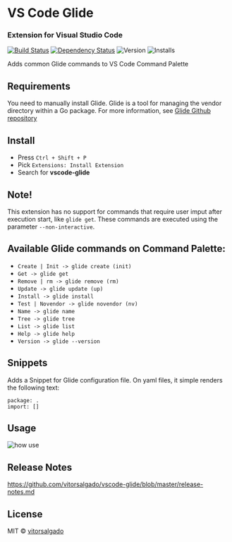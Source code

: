 # VS Code Glide
### Extension for Visual Studio Code 
[![Build Status](https://travis-ci.org/vitorsalgado/vscode-glide.svg?branch=master)](https://travis-ci.org/vitorsalgado/vscode-glide)
[![Dependency Status](https://david-dm.org/vitorsalgado/vscode-glide.svg)](https://david-dm.org/vitorsalgado/vscode-glide)
![Version](https://vsmarketplacebadge.apphb.com/version/vitorsalgado.vscode-glide.svg "Marketplace")
![Installs](https://vsmarketplacebadge.apphb.com/installs/vitorsalgado.vscode-glide.svg "Installs")

Adds common Glide commands to VS Code Command Palette

## Requirements
You need to manually install Glide. 
Glide is a tool for managing the vendor directory within a Go package. 
For more information, see [Glide Github repository](https://github.com/Masterminds/glide)

## Install
* Press `Ctrl + Shift + P`
* Pick  `Extensions: Install Extension`
* Search for **vscode-glide**

## Note!
This extension has no support for commands that require user imput after execution start, like `glide get`. 
These commands are executed using the parameter `--non-interactive`. 

## Available Glide commands on Command Palette:
* `Create | Init -> glide create (init)`
* `Get -> glide get`
* `Remove | rm -> glide remove (rm)`
* `Update -> glide update (up)`
* `Install -> glide install`
* `Test | Novendor -> glide novendor (nv)`
* `Name -> glide name`
* `Tree -> glide tree`
* `List -> glide list`
* `Help -> glide help`
* `Version -> glide --version`

## Snippets
Adds a Snippet for Glide configuration file. On yaml files, it simple renders the following text:
```
package: .
import: []
```

## Usage
![how use](https://github.com/vitorsalgado/vscode-glide/raw/master/how-to.gif)

## Release Notes
https://github.com/vitorsalgado/vscode-glide/blob/master/release-notes.md


## License
MIT © [vitorsalgado](https://github.com/vitorsalgado)
